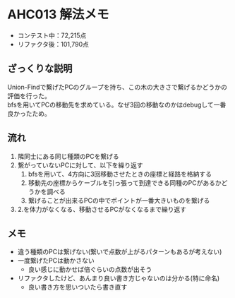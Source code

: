
# AHC013 解法メモ

- コンテスト中：72,215点  
- リファクタ後：101,790点  
  
## ざっくりな説明  

Union-Findで繋げたPCのグループを持ち、この木の大きさで繋げるかどうかの評価を行った。  
bfsを用いてPCの移動先を求めている。なぜ3回の移動なのかはdebugして一番良かったため。  

## 流れ  

1. 隣同士にある同じ種類のPCを繋げる  
2. 繋がっていないPCに対して、以下を繰り返す
   1. bfsを用いて、4方向に3回移動させたときの座標と経路を格納する
   2. 移動先の座標からケーブルを引っ張って到達できる同種のPCがあるかどうかを調べる
   3. 繋げることが出来るPCの中でポイントが一番大きいものを繋げる
3. 2.を体力がなくなる、移動させるPCがなくなるまで繰り返す  

## メモ  

- 違う種類のPCは繋げない(繋いで点数が上がるパターンもあるが考えない)  
- 一度繋げたPCは動かさない  
  - 良い感じに動かせば倍ぐらいの点数が出そう  
- リファクタしたけど、あんまり良い書き方じゃないのは分かる(特に命名)  
  - 良い書き方を思いついたら書き直す  
